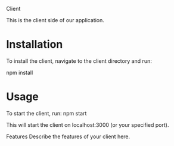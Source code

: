  Client

This is the client side of our application.

# Installation

To install the client, navigate to the client directory and run:

npm install

# Usage
To start the client, run: npm start

This will start the client on localhost:3000 (or your specified port).

Features
Describe the features of your client here.
